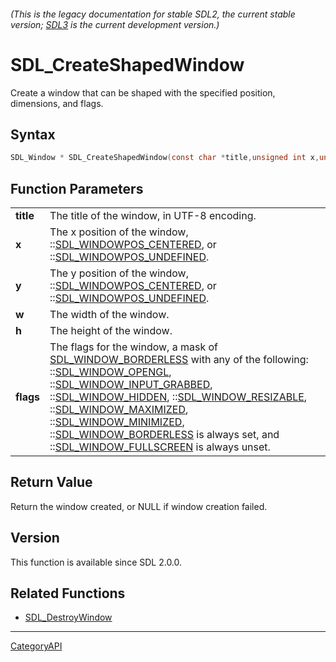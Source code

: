 ###### (This is the legacy documentation for stable SDL2, the current stable version; [SDL3](https://wiki.libsdl.org/SDL3/) is the current development version.)
# SDL_CreateShapedWindow

Create a window that can be shaped with the specified position, dimensions, and flags.

## Syntax

```c
SDL_Window * SDL_CreateShapedWindow(const char *title,unsigned int x,unsigned int y,unsigned int w,unsigned int h,Uint32 flags);

```

## Function Parameters

|               |                                                                                                                                                                                                                                                                                                                                                                                                                                                                                                                                                 |
| ------------- | ----------------------------------------------------------------------------------------------------------------------------------------------------------------------------------------------------------------------------------------------------------------------------------------------------------------------------------------------------------------------------------------------------------------------------------------------------------------------------------------------------------------------------------------------- |
| **title**     | The title of the window, in UTF-8 encoding.                                                                                                                                                                                                                                                                                                                                                                                                                                                                                                     |
| **x**         | The x position of the window, ::[SDL_WINDOWPOS_CENTERED](SDL_WINDOWPOS_CENTERED), or ::[SDL_WINDOWPOS_UNDEFINED](SDL_WINDOWPOS_UNDEFINED).                                                                                                                                                                                                                                                                                                                                                                                                      |
| **y**         | The y position of the window, ::[SDL_WINDOWPOS_CENTERED](SDL_WINDOWPOS_CENTERED), or ::[SDL_WINDOWPOS_UNDEFINED](SDL_WINDOWPOS_UNDEFINED).                                                                                                                                                                                                                                                                                                                                                                                                      |
| **w**         | The width of the window.                                                                                                                                                                                                                                                                                                                                                                                                                                                                                                                        |
| **h**         | The height of the window.                                                                                                                                                                                                                                                                                                                                                                                                                                                                                                                       |
| **flags**     | The flags for the window, a mask of [SDL_WINDOW_BORDERLESS](SDL_WINDOW_BORDERLESS) with any of the following: ::[SDL_WINDOW_OPENGL](SDL_WINDOW_OPENGL), ::[SDL_WINDOW_INPUT_GRABBED](SDL_WINDOW_INPUT_GRABBED), ::[SDL_WINDOW_HIDDEN](SDL_WINDOW_HIDDEN), ::[SDL_WINDOW_RESIZABLE](SDL_WINDOW_RESIZABLE), ::[SDL_WINDOW_MAXIMIZED](SDL_WINDOW_MAXIMIZED), ::[SDL_WINDOW_MINIMIZED](SDL_WINDOW_MINIMIZED), ::[SDL_WINDOW_BORDERLESS](SDL_WINDOW_BORDERLESS) is always set, and ::[SDL_WINDOW_FULLSCREEN](SDL_WINDOW_FULLSCREEN) is always unset. |

## Return Value

Return the window created, or NULL if window creation failed.

## Version

This function is available since SDL 2.0.0.

## Related Functions

* [SDL_DestroyWindow](SDL_DestroyWindow)

----
[CategoryAPI](CategoryAPI)

